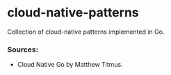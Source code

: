 # cloud-native-patterns
Collection of cloud-native patterns implemented in Go.<br>

### Sources:
* Cloud Native Go by Matthew Titmus.
